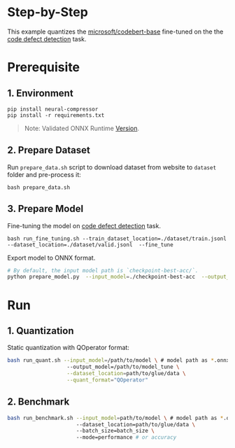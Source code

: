 Step-by-Step
============

This example quantizes the [microsoft/codebert-base](https://huggingface.co/microsoft/codebert-base) fine-tuned on the the [code defect detection](https://github.com/microsoft/CodeXGLUE/tree/main/Code-Code/Defect-detection#codexglue----defect-detection) task.

# Prerequisite

## 1. Environment
```shell
pip install neural-compressor
pip install -r requirements.txt
```
> Note: Validated ONNX Runtime [Version](/docs/source/installation_guide.md#validated-software-environment).


## 2. Prepare Dataset
Run `prepare_data.sh` script to download dataset from website to `dataset` folder and pre-process it:

```shell
bash prepare_data.sh
```
## 3. Prepare Model

Fine-tuning the model on [code defect detection](https://github.com/microsoft/CodeXGLUE/tree/main/Code-Code/Defect-detection#codexglue----defect-detection) task.
```
bash run_fine_tuning.sh --train_dataset_location=./dataset/train.jsonl --dataset_location=./dataset/valid.jsonl  --fine_tune
```

Export model to ONNX format. 
```bash
# By default, the input model path is `checkpoint-best-acc/`.
python prepare_model.py  --input_model=./checkpoint-best-acc  --output_model=./codebert-exported-onnx
```

# Run

## 1. Quantization

Static quantization with QOperator format:

```bash
bash run_quant.sh --input_model=/path/to/model \ # model path as *.onnx
                   --output_model=/path/to/model_tune \
                   --dataset_location=path/to/glue/data \
                   --quant_format="QOperator"
```

## 2. Benchmark

```bash
bash run_benchmark.sh --input_model=path/to/model \ # model path as *.onnx
                      --dataset_location=path/to/glue/data \ 
                      --batch_size=batch_size \ 
                      --mode=performance # or accuracy
```
